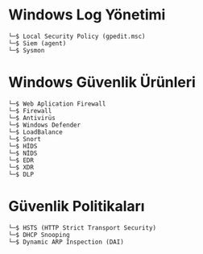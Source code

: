 # Windows Log Yönetimi

```
└─$ Local Security Policy (gpedit.msc)
└─$ Siem (agent)
└─$ Sysmon
```

# Windows Güvenlik Ürünleri

```
└─$ Web Aplication Firewall
└─$ Firewall
└─$ Antivirüs
└─$ Windows Defender
└─$ LoadBalance
└─$ Snort
└─$ HİDS
└─$ NİDS
└─$ EDR
└─$ XDR
└─$ DLP
```

# Güvenlik Politikaları

```
└─$ HSTS (HTTP Strict Transport Security)
└─$ DHCP Snooping
└─$ Dynamic ARP Inspection (DAI)
```
